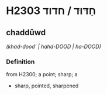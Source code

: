 # H2303 חַדּוּד / חדוד

## chaddûwd

_(khad-dood' | hahd-DOOD | ha-DOOD)_

### Definition

from H2300; a point; sharp; a

- sharp, pointed, sharpened

